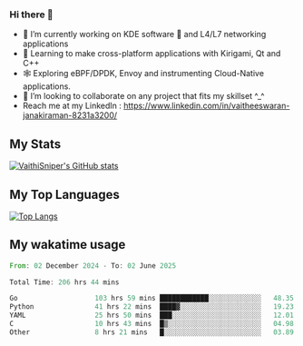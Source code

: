 ### Hi there 👋

- 🔭 I’m currently working on KDE software 💓 and L4/L7 networking applications 
- 📖 Learning to make cross-platform applications with Kirigami, Qt and C++
- 🕸️ Exploring eBPF/DPDK, Envoy and instrumenting Cloud-Native applications. 
- 👯 I’m looking to collaborate on any project that fits my skillset ^_^
- Reach me at my LinkedIn : https://www.linkedin.com/in/vaitheeswaran-janakiraman-8231a3200/

## My Stats
[![VaithiSniper's GitHub stats](https://github-readme-stats.vercel.app/api?username=VaithiSniper&hide=stars&theme=radical)](https://github.com/anuraghazra/github-readme-stats)

## My Top Languages

[![Top Langs](https://github-readme-stats.vercel.app/api/top-langs/?username=VaithiSniper&layout=compact)](https://github.com/anuraghazra/github-readme-stats)

## My wakatime usage

<!--START_SECTION:waka-->

```rust
From: 02 December 2024 - To: 02 June 2025

Total Time: 206 hrs 44 mins

Go                   103 hrs 59 mins ████████████░░░░░░░░░░░░░   48.35 %
Python               41 hrs 22 mins  ████▓░░░░░░░░░░░░░░░░░░░░   19.23 %
YAML                 25 hrs 50 mins  ███░░░░░░░░░░░░░░░░░░░░░░   12.01 %
C                    10 hrs 43 mins  █▒░░░░░░░░░░░░░░░░░░░░░░░   04.98 %
Other                8 hrs 21 mins   █░░░░░░░░░░░░░░░░░░░░░░░░   03.89 %
```

<!--END_SECTION:waka-->
